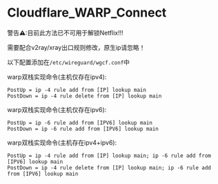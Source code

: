 # Cloudflare_WARP_Connect

警告⚠:目前此方法已不可用于解锁Netflix!!!

需要配合v2ray/xray出口规则修改，原生ip请忽略！

以下配置添加在`/etc/wireguard/wgcf.conf`中

warp双栈实现命令(主机仅存在ipv4):
```
PostUp = ip -4 rule add from [IP] lookup main
PostDown = ip -4 rule delete from [IP] lookup main
```
warp双栈实现命令(主机仅存在ipv6):
```
PostUp = ip -6 rule add from [IPV6] lookup main
PostDown = ip -6 rule add from [IPV6] lookup main
```
warp双栈实现命令(主机存在ipv4+ipv6):
```
PostUp = ip -4 rule add from [IP] lookup main; ip -6 rule add from [IPV6] lookup main
PostDown = ip -4 rule delete from [IP] lookup main; ip -6 rule add from [IPV6] lookup main
```

